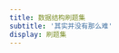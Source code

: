 ```yaml
---
title: 数据结构刷题集
subtitle: '其实并没有那么难'
display: 刷题集
---
```


<ClientOnly>
  <Plum/>
</ClientOnly>

<ListPosts type="DS"/>
